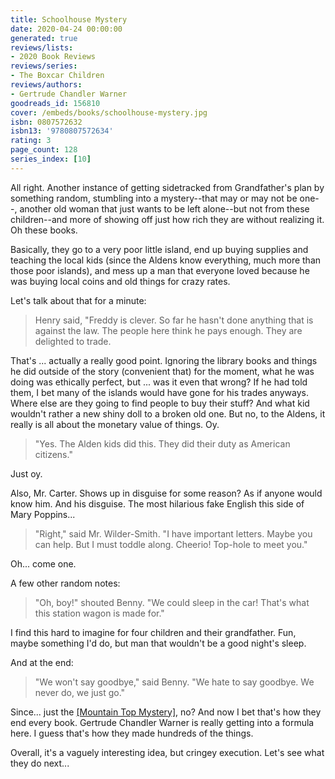 ```yaml
---
title: Schoolhouse Mystery
date: 2020-04-24 00:00:00
generated: true
reviews/lists:
- 2020 Book Reviews
reviews/series:
- The Boxcar Children
reviews/authors:
- Gertrude Chandler Warner
goodreads_id: 156810
cover: /embeds/books/schoolhouse-mystery.jpg
isbn: 0807572632
isbn13: '9780807572634'
rating: 3
page_count: 128
series_index: [10]
---
```

All right. Another instance of getting sidetracked from Grandfather's plan by something random, stumbling into a mystery--that may or may not be one--, another old woman that just wants to be left alone--but not from these children--and more of showing off just how rich they are without realizing it. Oh these books.  

Basically, they go to a very poor little island, end up buying supplies and teaching the local kids (since the Aldens know everything, much more than those poor islands), and mess up a man that everyone loved because he was buying local coins and old things for crazy rates.  

<!--more-->

Let's talk about that for a minute:  

> Henry said, "Freddy is clever. So far he hasn't done anything that is against the law. The people here think he pays enough. They are delighted to trade.

That's ... actually a really good point. Ignoring the library books and things he did outside of the story (convenient that) for the moment, what he was doing was ethically perfect, but ... was it even that wrong? If he had told them, I bet many of the islands would have gone for his trades anyways. Where else are they going to find people to buy their stuff? And what kid wouldn't rather a new shiny doll to a broken old one. But no, to the Aldens, it really is all about the monetary value of things. Oy.  

> "Yes. The Alden kids did this. They did their duty as American citizens."

Just oy.  

Also, Mr. Carter. Shows up in disguise for some reason? As if anyone would know him. And his disguise. The most hilarious fake English this side of Mary Poppins...  

> "Right," said Mr. Wilder-Smith. "I have important letters. Maybe you can help. But I must toddle along. Cheerio! Top-hole to meet you."

Oh... come one.  

A few other random notes:  

> "Oh, boy!" shouted Benny. "We could sleep in the car! That's what this station wagon is made for."

I find this hard to imagine for four children and their grandfather. Fun, maybe something I'd do, but man that wouldn't be a good night's sleep.  

And at the end:  

> "We won't say goodbye," said Benny. "We hate to say goodbye. We never do, we just go."

Since... just the [[Mountain Top Mystery]](), no? And now I bet that's how they end every book. Gertrude Chandler Warner is really getting into a formula here. I guess that's how they made hundreds of the things.  

Overall, it's a vaguely interesting idea, but cringey execution. Let's see what they do next...